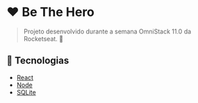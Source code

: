 # :heart: Be The Hero



> Projeto desenvolvido durante a semana OmniStack 11.0 da Rocketseat. :rocket:



## :scroll: Tecnologias
- [React](https://pt-br.reactjs.org/)
- [Node](https://nodejs.org/en/)
- [SQLite](https://www.sqlite.org/index.html)
